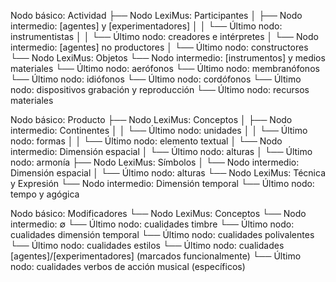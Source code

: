 Nodo básico: Actividad
├── Nodo LexiMus: Participantes
│   ├── Nodo intermedio: [agentes] y [experimentadores]
│   │   └── Último nodo: instrumentistas
│   │   └── Último nodo: creadores e intérpretes
│   └── Nodo intermedio: [agentes] no productores
│       └── Último nodo: constructores
└── Nodo LexiMus: Objetos
    └── Nodo intermedio: [instrumentos] y medios materiales
        └── Último nodo: aerófonos
        └── Último nodo: membranófonos
        └── Último nodo: idiófonos
        └── Último nodo: cordófonos
        └── Último nodo: dispositivos grabación y reproducción
        └── Último nodo: recursos materiales

Nodo básico: Producto
├── Nodo LexiMus: Conceptos
│   ├── Nodo intermedio: Continentes
│   │   └── Último nodo: unidades
│   │   └── Último nodo: formas
│   │   └── Último nodo: elemento textual
│   └── Nodo intermedio: Dimensión espacial
│       └── Último nodo: alturas
│       └── Último nodo: armonía
├── Nodo LexiMus: Símbolos
│   └── Nodo intermedio: Dimensión espacial
│       └── Último nodo: alturas
└── Nodo LexiMus: Técnica y Expresión
    └── Nodo intermedio: Dimensión temporal
        └── Último nodo: tempo y agógica

Nodo básico: Modificadores
└── Nodo LexiMus: Conceptos
    └── Nodo intermedio: ∅
        └── Último nodo: cualidades timbre
        └── Último nodo: cualidades dimensión temporal
        └── Último nodo: cualidades polivalentes
        └── Último nodo: cualidades estilos
        └── Último nodo: cualidades [agentes]/[experimentadores] (marcados funcionalmente)
        └── Último nodo: cualidades verbos de acción musical (específicos)